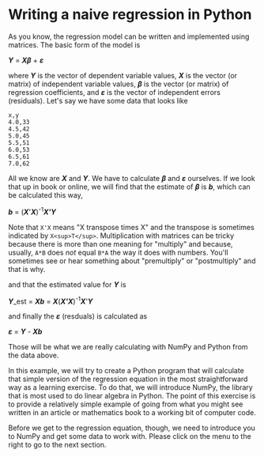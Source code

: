 # Writing a naive regression in Python

As you know, the regression model can be written and implemented
using matrices.  The basic form of the model is

***Y*** = ***X&beta;*** + ***&epsilon;***

where ***Y*** is the vector of dependent variable values, ***X*** is the vector (or matrix) of independent variable values, ***&beta;*** is the vector (or matrix) of regression coefficients, and ***&epsilon;*** is the vector of independent errors (residuals).  Let's say we have some data that looks like

```
x,y
4.0,33
4.5,42
5.0,45
5.5,51
6.0,53
6.5,61
7.0,62
```

All we know are ***X*** and ***Y***.  We have to calculate ***&beta;*** and ***&epsilon;*** ourselves.  If we look that up in book or online, we will find that the estimate of ***&beta;*** is ***b***, which can be calculated this way,


***b*** = (***X***'***X***)<sup>-1</sup>***X'Y***

Note that `X'X` means "X transpose times X" and the transpose is sometimes indicated by `X<sup>T</sup>`.  Multiplication with matrices can be tricky because there is more than one meaning for "multiply" and because, usually, `A*B` does _not_ equal `B*A` the way it does with numbers.  You'll sometimes see or hear something about "premultiply" or "postmultiply" and that is why.

and that the estimated value for ***Y*** is

***Y***_est = ***Xb*** = ***X***(***X'X***)<sup>-1</sup>***X***'***Y***


and finally the ***&epsilon;*** (resduals) is calculated as

***&epsilon;*** = ***Y*** - ***Xb***

Those will be what we are really calculating with NumPy and Python from the data above.

In this example, we will try to create a Python program that will calculate that simple version of the regression equation in the most straightforward way as a learning exercise.  To do that, we will introduce NumPy, the library that is most used to do linear algebra in Python.  The point of this exercise is to provide a relatively simple example of going from what you might see written in an article or mathematics book to a working bit of computer code.

Before we get to the regression equation, though, we need to introduce you to NumPy and get some data to work with.  Please click on the menu to the right to go to the next section.
